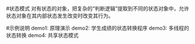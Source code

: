 #状态模式
对有状态的对象，把复杂的“判断逻辑”提取到不同的状态对象中，允许状态对象在其内部状态发生改变时改变其行为。

#示例说明
demo1: 原理演示
demo2: 学生成绩的状态转换程序
demo3: 多线程的状态转换
demo4: 共享状态模式